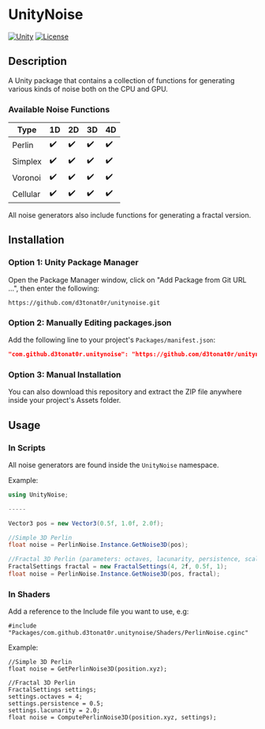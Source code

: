# UnityNoise

[![Unity](https://img.shields.io/badge/Unity-2019.4+-blue.svg)](https://unity3d.com/get-unity/download)
[![License](https://img.shields.io/badge/license-MIT-green)](LICENSE.md)

## Description

A Unity package that contains a collection of functions for generating various kinds of noise both on the CPU and GPU.

### Available Noise Functions
|Type           |1D                |2D                |3D                |4D                |
|---------------|------------------|------------------|------------------|------------------|
|Perlin         |:heavy_check_mark:|:heavy_check_mark:|:heavy_check_mark:|:heavy_check_mark:|
|Simplex        |:heavy_check_mark:|:heavy_check_mark:|:heavy_check_mark:|:heavy_check_mark:|
|Voronoi        |:heavy_check_mark:|:heavy_check_mark:|:heavy_check_mark:|:heavy_check_mark:|
|Cellular       |:heavy_check_mark:|:heavy_check_mark:|:heavy_check_mark:|:heavy_check_mark:|

All noise generators also include functions for generating a fractal version.

## Installation

### Option 1: Unity Package Manager

Open the Package Manager window, click on "Add Package from Git URL ...", then enter the following:
```
https://github.com/d3tonat0r/unitynoise.git
```

### Option 2: Manually Editing packages.json

Add the following line to your project's `Packages/manifest.json`:

```json
"com.github.d3tonat0r.unitynoise": "https://github.com/d3tonat0r/unitynoise.git"
```

### Option 3: Manual Installation

You can also download this repository and extract the ZIP file anywhere inside your project's Assets folder.

## Usage

### In Scripts

All noise generators are found inside the ```UnityNoise``` namespace.

Example:
```csharp
using UnityNoise;

-----

Vector3 pos = new Vector3(0.5f, 1.0f, 2.0f);

//Simple 3D Perlin 
float noise = PerlinNoise.Instance.GetNoise3D(pos);

//Fractal 3D Perlin (parameters: octaves, lacunarity, persistence, scale)
FractalSettings fractal = new FractalSettings(4, 2f, 0.5f, 1);
float noise = PerlinNoise.Instance.GetNoise3D(pos, fractal);
```

### In Shaders

Add a reference to the Include file you want to use, e.g:
```
#include "Packages/com.github.d3tonat0r.unitynoise/Shaders/PerlinNoise.cginc"
```

Example:
```hlsl
//Simple 3D Perlin
float noise = GetPerlinNoise3D(position.xyz);

//Fractal 3D Perlin
FractalSettings settings;
settings.octaves = 4;
settings.persistence = 0.5;
settings.lacunarity = 2.0;
float noise = ComputePerlinNoise3D(position.xyz, settings);
```
